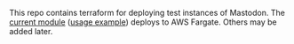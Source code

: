 This repo contains terraform for deploying test instances of Mastodon. The [current module](https://github.com/RLuckom/mastodon-terraform/tree/main/fargate)
([usage example](https://github.com/RLuckom/mastodon-terraform/tree/main/examples/basic)) deploys to AWS Fargate. Others may be added later.
